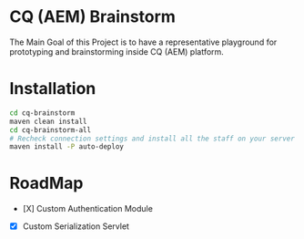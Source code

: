 CQ (AEM) Brainstorm
===================

The Main Goal of this Project is to have a representative playground for prototyping and brainstorming inside CQ (AEM) platform.

# Installation

```bash
cd cq-brainstorm
maven clean install
cd cq-brainstorm-all
# Recheck connection settings and install all the staff on your server
maven install -P auto-deploy 
```

# RoadMap
- [Х] Custom Authentication Module
- [X] Custom Serialization Servlet
